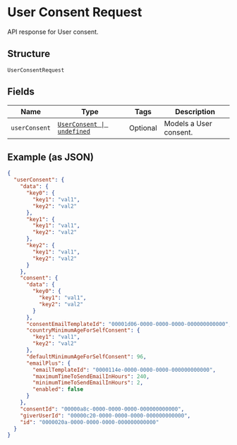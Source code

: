 
# User Consent Request

API response for User consent.

## Structure

`UserConsentRequest`

## Fields

| Name | Type | Tags | Description |
|  --- | --- | --- | --- |
| `userConsent` | [`UserConsent \| undefined`](../../doc/models/user-consent.md) | Optional | Models a User consent. |

## Example (as JSON)

```json
{
  "userConsent": {
    "data": {
      "key0": {
        "key1": "val1",
        "key2": "val2"
      },
      "key1": {
        "key1": "val1",
        "key2": "val2"
      },
      "key2": {
        "key1": "val1",
        "key2": "val2"
      }
    },
    "consent": {
      "data": {
        "key0": {
          "key1": "val1",
          "key2": "val2"
        }
      },
      "consentEmailTemplateId": "00001d06-0000-0000-0000-000000000000",
      "countryMinimumAgeForSelfConsent": {
        "key1": "val1",
        "key2": "val2"
      },
      "defaultMinimumAgeForSelfConsent": 96,
      "emailPlus": {
        "emailTemplateId": "0000114e-0000-0000-0000-000000000000",
        "maximumTimeToSendEmailInHours": 240,
        "minimumTimeToSendEmailInHours": 2,
        "enabled": false
      }
    },
    "consentId": "00000a8c-0000-0000-0000-000000000000",
    "giverUserId": "00000c20-0000-0000-0000-000000000000",
    "id": "0000020a-0000-0000-0000-000000000000"
  }
}
```

